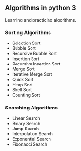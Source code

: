 ## Algorithms in python 3
Learning and practicing algorithms.



### Sorting Algorithms

* Selection Sort
* Bubble Sort
* Recursive Bubble Sort
* Insertion Sort
* Recursive Insertion Sort
* Merge Sort
* Iterative Merge Sort
* Quick Sort
* Heap Sort
* Shell Sort
* Counting Sort

### Searching Algorithms

* Linear Search
* Binary Search
* Jump Search
* Interpolation Search
* Exponential Search
* Fibonacci Search
